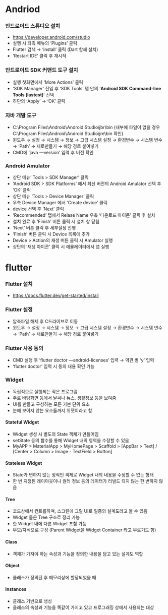 # Andriod
### 안드로이드 스튜디오 설치
- https://developer.android.com/studio
- 실행 시 좌측 메뉴의 ‘Plugins’ 클릭
- Flutter 검색 → ‘install’ 클릭  (Dart 함께 설치)
- ‘Restart IDE’ 클릭 후 재시작

### 안드로이드 SDK 커맨드 도구 설치
- 실행 첫화면에서 ‘More Actions’ 클릭
- ‘SDK Manager’ 진입 후 ‘SDK Tools’ 탭 안의 ‘**Android SDK Command-line Tools (lastest)**’ 선택
- 하단의 ‘Apply’ → ‘OK’ 클릭

### 자바 개발 도구
 - C:\Program Files\Android\Android Studio\jbr\bin (내부에 파일이 없을 경우 C:\Program Files\Android\Android Studio\jre\bin 확인)
- 윈도우 → 설정 → 시스템 → 정보 → 고급 시스템 설정 → 환경변수 → 시스템 변수 → ‘Path’ → 새로만들기 → 해당 경로 붙여넣기  
- CMD에 ‘java —version’ 입력 후 버전 확인

### Android Amulator
- 상단 메뉴’ Tools > SDK Manager’ 클릭
- ‘Android SDK > SDK Platforms’ 에서 최신 버전의 Android Amulator 선택 후 ’OK’ 클릭
- 상단 메뉴 ‘Tools > Device Manager’ 클릭
- 우측 Device Manager 에서 ‘Create device’ 클릭
- device 선택 후 ‘Next’ 클릭
- ‘Recommended’ 탭에서 Relase Name 우측 ‘다운로드 아이콘’ 클릭 후 설치
- 설치 완료 후 ‘Finish’ 버튼 클릭 시 설치 창 닫힘
- ‘Next’ 버튼 클릭 후 세부설정 진행
- ‘Finish’ 버튼 클릭 시 Device 목록에 추가
- Device > Action의 재생 버튼 클릭 시 Amulator 실행
- 상단의 ‘재생 아이콘’ 클릭 시 애뮬레이터에서 앱 실행

# flutter

### Flutter 설치
- https://docs.flutter.dev/get-started/install

### Flutter 설정
- 압축파일 해제 후 C드라이브로 이동
- 윈도우 → 설정 → 시스템 → 정보 → 고급 시스템 설정 → 환경변수 → 시스템 변수 → ‘Path’ → 새로만들기 → 해당 경로 붙여넣기

### Flutter 사용 동의
- CMD 실행 후 ‘flutter doctor —android-licenses’ 입력 → 약관 별 ‘y’ 입력
- ‘flutter doctor’ 입력 시 동의 내용 확인 가능

### Widget
- 독립적으로 실행되는 작은 프로그램
- 주로 바탕화면 등에서 날씨나 뉴스. 생활정보 등을 보여줌
- UI를 만들고 구성하는 모든 기본 단위 요소
- 눈에 보이지 않는 요소들까지 위젯이라고 함

#### Stateful Widget
- Widget 생성 시 별도의 State 객체가 만들어짐
- setState 등의 함수를 통해 Widget 내의 영역을 수정할 수 있음
- MyAPP > MaterialApp > MyHomePage > Scaffold > [AppBar > Text] / [Center > Column > Image - TextField > Button]

#### Stateless Widget
- State가 변하지 않는 정적인 객체로 Widget 내의 내용을 수정할 수 없는 형태
- 한 번 지정된 레이아웃이나 컬러 정보 등의 데이터가 리빌드 되지 않는 한 변하지 않음

#### Tree
- 코드상에서 컨트롤하며, 스크린에 그릴 UI로 일종의 설계도라고 볼 수 있음
- Widget 들은 Tree 구조로 정리 가능
- 한 Widget 내에 다른 Widget 포함 가능
- 부모/자식으로 구성 (Parent Widget을 Widget Container 라고 부르기도 함)

#### Class
- 객체가 가져야 하는 속성과 기능을 정의한 내용을 담고 있는 설계도 역할

#### Object
- 클래스가 정의된 후 메모리상에 할당되었을 때

#### Instances
- 클래스 기반으로 생성
- 클래스의 속성과 기능을 똑같이 가지고 있고 프로그래밍 상에서 사용되는 대상


